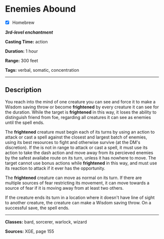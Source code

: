 # Enemies Abound

- [x] Homebrew

***3rd-level enchantment***

**Casting Time:** action

**Duration:** 1 hour

**Range:** 300 feet

**Tags:** verbal, somatic, concentration

---

## Description
You reach into the mind of one creature you can see and force it to make a Wisdom saving throw or become **frightened** by every creature it can see for the duration. While the target is **frightened** in this way, it loses the ability to distinguish friend from foe, regarding all creatures it can see as enemies until the spell ends.

The **frightened** creature must begin each of its turns by using an action to attack or cast a spell against the closest and largest batch of enemies, using its best resources to fight and otherwise survive (at the DM's discretion). If the is not in range to attack or cast a spell, it must use its action to take the dash action and move away from its percieved enemies by the safest availabe route on its turn, unless it has nowhere to move. The target cannot use bonus actions while **frightened** in this way, and must use its reaction to attack if it ever has the opportunity.

The **frightened** creature can move as normal on its turn. If there are multiple sources of fear restricting its movement, it can move towards a source of fear if it is moving away from at least two others.

If the creature ends its turn in a location where it doesn't have line of sight to another creature, the creature can make a Wisdom saving throw. On a successful save, the spell ends.

---

**Classes:** bard, sorcerer, warlock, wizard

**Sources:** XGE, page 155
